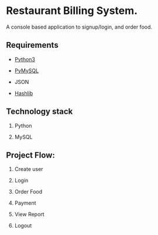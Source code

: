 # Restaurant Billing System.

A console based application to signup/login, and order food.

## Requirements

- [Python3](https://www.python.org/downloads/)

- [PyMySQL](https://pypi.org/project/PyMySQL/)

- JSON

- [Hashlib](https://docs.python.org/2/library/hashlib.html)


## Technology stack

1. Python

2. MySQL


## Project Flow:

1. Create user

2. Login

3. Order Food

4. Payment

5. View Report

6. Logout



